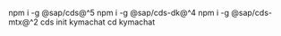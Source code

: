 npm i -g @sap/cds@^5
npm i -g @sap/cds-dk@^4
npm i -g @sap/cds-mtx@^2
cds init kymachat
cd kymachat
